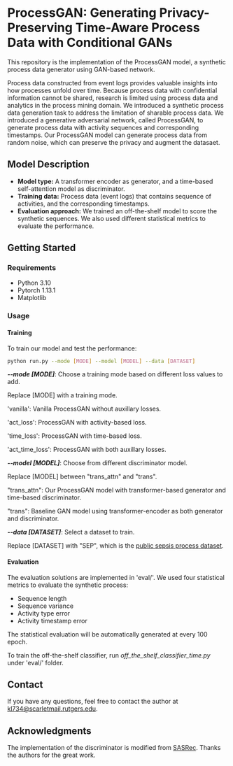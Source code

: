 # ProcessGAN: Generating Privacy-Preserving Time-Aware Process Data with Conditional GANs
This repository is the implementation of the ProcessGAN model, a synthetic process data generator using GAN-based network. 

Process data constructed from event logs provides valuable insights into how processes unfold over time. 
Because process data with confidential information cannot be shared, 
research is limited using process data and analytics in the process mining domain. 
We introduced a synthetic process data generation task to address the limitation of sharable process data. 
We introduced a generative adversarial network, called ProcessGAN, 
to generate process data with activity sequences and corresponding timestamps. 
Our ProcessGAN model can generate process data from random noise, which can preserve the privacy and augment the datasaet.

## Model Description
- **Model type:** A transformer encoder as generator, and a time-based self-attention model as discriminator.
- **Training data:** Process data (event logs) that contains sequence of activities, and the corresponding timestamps.
- **Evaluation approach:** We trained an off-the-shelf model to score the synthetic sequences. We also used different statistical metrics to evaluate the performance.

## Getting Started

### Requirements
* Python 3.10
* Pytorch 1.13.1
* Matplotlib 

### Usage
#### Training
To train our model and test the performance:
```bash
python run.py --mode [MODE] --model [MODEL] --data [DATASET]
```
_**--mode [MODE]**_: Choose a training mode based on different loss values to add.

Replace [MODE] with a training mode. 

'vanilla': Vanilla ProcessGAN without auxillary losses.

'act_loss': ProcessGAN with activity-based loss.

'time_loss': ProcessGAN with time-based loss.

'act_time_loss': ProcessGAN with both auxillary losses.

_**--model [MODEL]**_: Choose from different discriminator model.

Replace [MODEL] between "trans_attn" and "trans".

"trans_attn": Our ProcessGAN model with transformer-based generator and time-based discriminator.

"trans": Baseline GAN model using transformer-encoder as both generator and discriminator.

_**--data [DATASET]**_: Select a dataset to train.

Replace [DATASET] with "SEP", which is the [public sepsis process dataset](https://data.4tu.nl/articles/dataset/Sepsis_Cases_-_Event_Log/12707639).

#### Evaluation

The evaluation solutions are implemented in 'eval/'. We used four statistical metrics to evaluate the synthetic process:
- Sequence length
- Sequence variance 
- Activity type error
- Activity timestamp error

The statistical evaluation will be automatically generated at every 100 epoch.

To train the off-the-shelf classifier, run _off_the_shelf_classifier_time.py_ under 'eval/' folder.

## Contact
If you have any questions, feel free to contact the author at kl734@scarletmail.rutgers.edu.

## Acknowledgments
The implementation of the discriminator is modified from [SASRec](https://github.com/JiachengLi1995/TiSASRec). Thanks the authors for the great work.